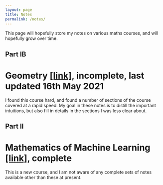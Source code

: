 ```yaml
---
layout: page
title: Notes
permalink: /notes/
---
```


This page will hopefully store my notes on various maths courses, and will hopefully grow over time.

## Part IB

# Geometry <a href="../assets/Geometry.pdf" target="_blank">[link]</a>, incomplete, last updated 16th May 2021

I found this course hard, and found a number of sections of the course covered at a rapid speed. My goal in these notes is to distill the important intuitions, but also fill in details in the sections I was less clear about.

## Part II

# Mathematics of Machine Learning <a href="../assets/MML.pdf" target="_blank">[link]</a>, complete

This is a new course, and I am not aware of any complete sets of notes available other than these at present.